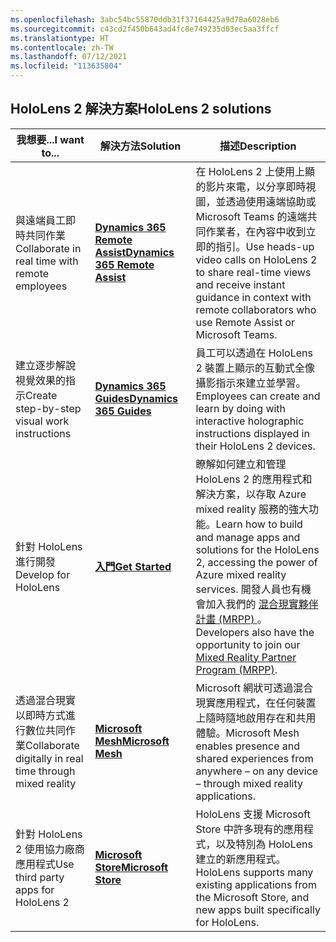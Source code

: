 ```yaml
---
ms.openlocfilehash: 3abc54bc55870ddb31f37164425a9d78a6028eb6
ms.sourcegitcommit: c43cd2f450b643ad4fc8e749235d03ec5aa3ffcf
ms.translationtype: HT
ms.contentlocale: zh-TW
ms.lasthandoff: 07/12/2021
ms.locfileid: "113635804"
---
```

## <a name="hololens-2-solutions"></a><span data-ttu-id="9260f-101">HoloLens 2 解決方案</span><span class="sxs-lookup"><span data-stu-id="9260f-101">HoloLens 2 solutions</span></span>

| <span data-ttu-id="9260f-102">我想要...</span><span class="sxs-lookup"><span data-stu-id="9260f-102">I want to...</span></span> | <span data-ttu-id="9260f-103">解決方法</span><span class="sxs-lookup"><span data-stu-id="9260f-103">Solution</span></span> | <span data-ttu-id="9260f-104">描述</span><span class="sxs-lookup"><span data-stu-id="9260f-104">Description</span></span> |  
|---------| ------------|------------|
| <span data-ttu-id="9260f-105">與遠端員工即時共同作業</span><span class="sxs-lookup"><span data-stu-id="9260f-105">Collaborate in real time with remote employees</span></span> | [<span data-ttu-id="9260f-106">**Dynamics 365 Remote Assist**</span><span class="sxs-lookup"><span data-stu-id="9260f-106">**Dynamics 365 Remote Assist**</span></span>](https://dynamics.microsoft.com/mixed-reality/remote-assist/) | <span data-ttu-id="9260f-107">在 HoloLens 2 上使用上顯的影片來電，以分享即時視圖，並透過使用遠端協助或 Microsoft Teams 的遠端共同作業者，在內容中收到立即的指引。</span><span class="sxs-lookup"><span data-stu-id="9260f-107">Use heads-up video calls on HoloLens 2 to share real-time views and receive instant guidance in context with remote collaborators who use Remote Assist or Microsoft Teams.</span></span> | 
| <span data-ttu-id="9260f-108">建立逐步解說視覺效果的指示</span><span class="sxs-lookup"><span data-stu-id="9260f-108">Create step-by-step visual work instructions</span></span> | [<span data-ttu-id="9260f-109">**Dynamics 365 Guides**</span><span class="sxs-lookup"><span data-stu-id="9260f-109">**Dynamics 365 Guides**</span></span>](https://dynamics.microsoft.com/mixed-reality/guides/capabilities/) | <span data-ttu-id="9260f-110">員工可以透過在 HoloLens 2 裝置上顯示的互動式全像攝影指示來建立並學習。</span><span class="sxs-lookup"><span data-stu-id="9260f-110">Employees can create and learn by doing with interactive holographic instructions displayed in their HoloLens 2 devices.</span></span> |
| <span data-ttu-id="9260f-111">針對 HoloLens 進行開發</span><span class="sxs-lookup"><span data-stu-id="9260f-111">Develop for HoloLens</span></span> | [<span data-ttu-id="9260f-112">**入門**</span><span class="sxs-lookup"><span data-stu-id="9260f-112">**Get Started**</span></span>](https://docs.microsoft.com/windows/mixed-reality/develop/development?tabs=unity) | <span data-ttu-id="9260f-113">瞭解如何建立和管理 HoloLens 2 的應用程式和解決方案，以存取 Azure mixed reality 服務的強大功能。</span><span class="sxs-lookup"><span data-stu-id="9260f-113">Learn how to build and manage apps and solutions for the HoloLens 2, accessing the power of Azure mixed reality services.</span></span> <span data-ttu-id="9260f-114">開發人員也有機會加入我們的 [混合現實夥伴計畫 (MRPP) ](https://www.microsoft.com/hololens/mrpp)。</span><span class="sxs-lookup"><span data-stu-id="9260f-114">Developers also have the opportunity to join our [Mixed Reality Partner Program (MRPP)](https://www.microsoft.com/hololens/mrpp).</span></span> |
| <span data-ttu-id="9260f-115">透過混合現實以即時方式進行數位共同作業</span><span class="sxs-lookup"><span data-stu-id="9260f-115">Collaborate digitally in real time through mixed reality</span></span> | [<span data-ttu-id="9260f-116">**Microsoft Mesh**</span><span class="sxs-lookup"><span data-stu-id="9260f-116">**Microsoft Mesh**</span></span>](https://www.microsoft.com/mesh) | <span data-ttu-id="9260f-117">Microsoft 網狀可透過混合現實應用程式，在任何裝置上隨時隨地啟用存在和共用體驗。</span><span class="sxs-lookup"><span data-stu-id="9260f-117">Microsoft Mesh enables presence and shared experiences from anywhere – on any device – through mixed reality applications.</span></span> |
| <span data-ttu-id="9260f-118">針對 HoloLens 2 使用協力廠商應用程式</span><span class="sxs-lookup"><span data-stu-id="9260f-118">Use third party apps for HoloLens 2</span></span> | [<span data-ttu-id="9260f-119">**Microsoft Store**</span><span class="sxs-lookup"><span data-stu-id="9260f-119">**Microsoft Store**</span></span>](https://docs.microsoft.com/hololens/holographic-store-apps) | <span data-ttu-id="9260f-120">HoloLens 支援 Microsoft Store 中許多現有的應用程式，以及特別為 HoloLens 建立的新應用程式。</span><span class="sxs-lookup"><span data-stu-id="9260f-120">HoloLens supports many existing applications from the Microsoft Store, and new apps built specifically for HoloLens.</span></span>
